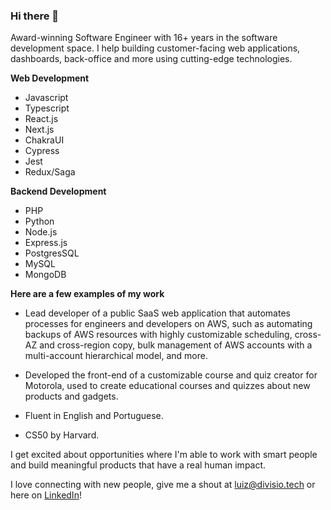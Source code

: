 ### Hi there 👋

Award-winning Software Engineer with 16+ years in the software development space. I help building customer-facing web applications, dashboards, back-office and more using cutting-edge technologies.

**Web Development**
- Javascript
- Typescript
- React.js
- Next.js
- ChakraUI
- Cypress
- Jest
- Redux/Saga

**Backend Development**
- PHP
- Python
- Node.js
- Express.js
- PostgresSQL
- MySQL
- MongoDB

**Here are a few examples of my work**
- Lead developer of a public SaaS web application that automates processes for engineers and developers on AWS, such as automating backups of AWS resources with highly customizable scheduling, cross-AZ and cross-region copy, bulk management of AWS accounts with a multi-account hierarchical model, and more.

- Developed the front-end of a customizable course and quiz creator for Motorola, used to create educational courses and quizzes about new products and gadgets.

- Fluent in English and Portuguese.
- CS50 by Harvard.

I get excited about opportunities where I'm able to work with smart people and build meaningful products that have a real human impact.

I love connecting with new people, give me a shout at luiz@divisio.tech or here on [LinkedIn](https://www.linkedin.com/in/luizeduard0/)!

<!--
**luizeduard0/luizeduard0** is a ✨ _special_ ✨ repository because its `README.md` (this file) appears on your GitHub profile.

Here are some ideas to get you started:

- 🔭 I’m currently working on ...
- 🌱 I’m currently learning ...
- 👯 I’m looking to collaborate on ...
- 🤔 I’m looking for help with ...
- 💬 Ask me about ...
- 📫 How to reach me: ...
- 😄 Pronouns: ...
- ⚡ Fun fact: ...
-->
